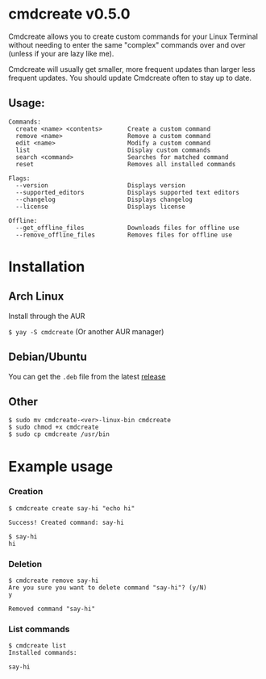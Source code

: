 # cmdcreate v0.5.0
Cmdcreate allows you to create custom commands for your Linux Terminal without needing to enter the same "complex" commands over and over (unless if your are lazy like me).

Cmdcreate will usually get smaller, more frequent updates than larger less frequent updates. You should update Cmdcreate often to stay up to date.
  
## Usage:

```
Commands:
  create <name> <contents>       Create a custom command
  remove <name>                  Remove a custom command
  edit <name>                    Modify a custom command
  list                           Display custom commands
  search <command>               Searches for matched command
  reset                          Removes all installed commands

Flags:
  --version                      Displays version
  --supported_editors            Displays supported text editors
  --changelog                    Displays changelog
  --license                      Displays license

Offline:
  --get_offline_files            Downloads files for offline use
  --remove_offline_files         Removes files for offline use
```

# Installation

## Arch Linux
Install through the AUR

`$ yay -S cmdcreate` (Or another AUR manager)

## Debian/Ubuntu
You can get the `.deb` file from the latest [release](https://github.com/Meme-Supplier/cmdcreate/releases)

## Other
```
$ sudo mv cmdcreate-<ver>-linux-bin cmdcreate
$ sudo chmod +x cmdcreate
$ sudo cp cmdcreate /usr/bin
```

# Example usage

### Creation
```
$ cmdcreate create say-hi "echo hi"

Success! Created command: say-hi

$ say-hi
hi
```

### Deletion
```
$ cmdcreate remove say-hi
Are you sure you want to delete command "say-hi"? (y/N)
y

Removed command "say-hi"
```

### List commands
```
$ cmdcreate list
Installed commands:

say-hi
```

